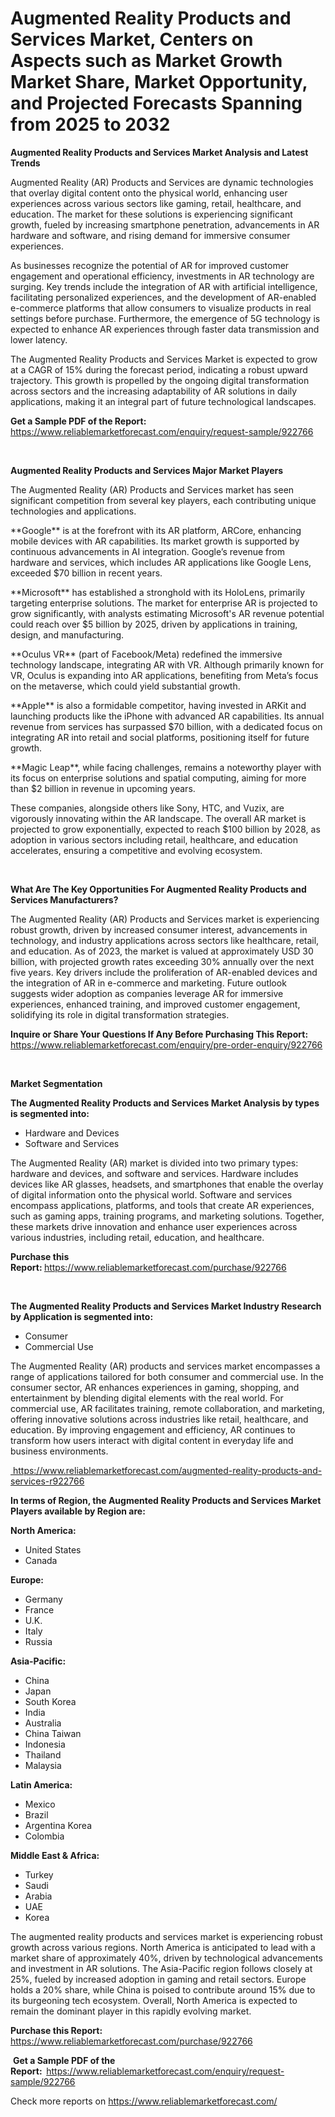 <p><h1>Augmented Reality Products and Services Market, Centers on Aspects such as Market Growth Market Share, Market Opportunity, and Projected Forecasts Spanning from 2025 to 2032</h1></p><p><strong>Augmented Reality Products and Services Market Analysis and Latest Trends</strong></p>
<p><p>Augmented Reality (AR) Products and Services are dynamic technologies that overlay digital content onto the physical world, enhancing user experiences across various sectors like gaming, retail, healthcare, and education. The market for these solutions is experiencing significant growth, fueled by increasing smartphone penetration, advancements in AR hardware and software, and rising demand for immersive consumer experiences.</p><p>As businesses recognize the potential of AR for improved customer engagement and operational efficiency, investments in AR technology are surging. Key trends include the integration of AR with artificial intelligence, facilitating personalized experiences, and the development of AR-enabled e-commerce platforms that allow consumers to visualize products in real settings before purchase. Furthermore, the emergence of 5G technology is expected to enhance AR experiences through faster data transmission and lower latency.</p><p>The Augmented Reality Products and Services Market is expected to grow at a CAGR of 15% during the forecast period, indicating a robust upward trajectory. This growth is propelled by the ongoing digital transformation across sectors and the increasing adaptability of AR solutions in daily applications, making it an integral part of future technological landscapes.</p></p>
<p><strong>Get a Sample PDF of the Report:&nbsp;</strong> <a href="https://www.reliablemarketforecast.com/enquiry/request-sample/922766?utm_campaign=2449&utm_medium=2&utm_source=Github&utm_content=ia&utm_term=07032025&utm_id=augmented-reality-products-and-services">https://www.reliablemarketforecast.com/enquiry/request-sample/922766</a></p>
<p>&nbsp;</p>
<p><strong>Augmented Reality Products and Services Major Market Players</strong></p>
<p><p>The Augmented Reality (AR) Products and Services market has seen significant competition from several key players, each contributing unique technologies and applications. </p><p>**Google** is at the forefront with its AR platform, ARCore, enhancing mobile devices with AR capabilities. Its market growth is supported by continuous advancements in AI integration. Google’s revenue from hardware and services, which includes AR applications like Google Lens, exceeded $70 billion in recent years.</p><p>**Microsoft** has established a stronghold with its HoloLens, primarily targeting enterprise solutions. The market for enterprise AR is projected to grow significantly, with analysts estimating Microsoft's AR revenue potential could reach over $5 billion by 2025, driven by applications in training, design, and manufacturing.</p><p>**Oculus VR** (part of Facebook/Meta) redefined the immersive technology landscape, integrating AR with VR. Although primarily known for VR, Oculus is expanding into AR applications, benefiting from Meta’s focus on the metaverse, which could yield substantial growth.</p><p>**Apple** is also a formidable competitor, having invested in ARKit and launching products like the iPhone with advanced AR capabilities. Its annual revenue from services has surpassed $70 billion, with a dedicated focus on integrating AR into retail and social platforms, positioning itself for future growth.</p><p>**Magic Leap**, while facing challenges, remains a noteworthy player with its focus on enterprise solutions and spatial computing, aiming for more than $2 billion in revenue in upcoming years.</p><p>These companies, alongside others like Sony, HTC, and Vuzix, are vigorously innovating within the AR landscape. The overall AR market is projected to grow exponentially, expected to reach $100 billion by 2028, as adoption in various sectors including retail, healthcare, and education accelerates, ensuring a competitive and evolving ecosystem.</p></p>
<p>&nbsp;</p>
<p><strong>What Are The Key Opportunities For Augmented Reality Products and Services Manufacturers?</strong></p>
<p><p>The Augmented Reality (AR) Products and Services market is experiencing robust growth, driven by increased consumer interest, advancements in technology, and industry applications across sectors like healthcare, retail, and education. As of 2023, the market is valued at approximately USD 30 billion, with projected growth rates exceeding 30% annually over the next five years. Key drivers include the proliferation of AR-enabled devices and the integration of AR in e-commerce and marketing. Future outlook suggests wider adoption as companies leverage AR for immersive experiences, enhanced training, and improved customer engagement, solidifying its role in digital transformation strategies.</p></p>
<p><strong>Inquire or Share Your Questions If Any Before Purchasing This Report:</strong> <a href="https://www.reliablemarketforecast.com/enquiry/pre-order-enquiry/922766?utm_campaign=2449&utm_medium=2&utm_source=Github&utm_content=ia&utm_term=07032025&utm_id=augmented-reality-products-and-services">https://www.reliablemarketforecast.com/enquiry/pre-order-enquiry/922766</a></p>
<p>&nbsp;</p>
<p><strong>Market Segmentation</strong></p>
<p><strong>The Augmented Reality Products and Services Market Analysis by types is segmented into:</strong></p>
<p><ul><li>Hardware and Devices</li><li>Software and Services</li></ul></p>
<p><p>The Augmented Reality (AR) market is divided into two primary types: hardware and devices, and software and services. Hardware includes devices like AR glasses, headsets, and smartphones that enable the overlay of digital information onto the physical world. Software and services encompass applications, platforms, and tools that create AR experiences, such as gaming apps, training programs, and marketing solutions. Together, these markets drive innovation and enhance user experiences across various industries, including retail, education, and healthcare.</p></p>
<p><strong>Purchase this Report:&nbsp;</strong><a href="https://www.reliablemarketforecast.com/purchase/922766?utm_campaign=2449&utm_medium=2&utm_source=Github&utm_content=ia&utm_term=07032025&utm_id=augmented-reality-products-and-services">https://www.reliablemarketforecast.com/purchase/922766</a></p>
<p>&nbsp;</p>
<p><strong>The Augmented Reality Products and Services Market Industry Research by Application is segmented into:</strong></p>
<p><ul><li>Consumer</li><li>Commercial Use</li></ul></p>
<p><p>The Augmented Reality (AR) products and services market encompasses a range of applications tailored for both consumer and commercial use. In the consumer sector, AR enhances experiences in gaming, shopping, and entertainment by blending digital elements with the real world. For commercial use, AR facilitates training, remote collaboration, and marketing, offering innovative solutions across industries like retail, healthcare, and education. By improving engagement and efficiency, AR continues to transform how users interact with digital content in everyday life and business environments.</p></p>
<p><a href="https://www.reliablemarketforecast.com/augmented-reality-products-and-services-r922766?utm_campaign=2449&utm_medium=2&utm_source=Github&utm_content=ia&utm_term=07032025&utm_id=augmented-reality-products-and-services">&nbsp;https://www.reliablemarketforecast.com/augmented-reality-products-and-services-r922766</a></p>
<p><strong>In terms of Region, the Augmented Reality Products and Services Market Players available by Region are:</strong></p>
<p>
    <p> <strong> North America: </strong>
        <ul>
            <li>United States</li>
            <li>Canada</li>
        </ul>
        </p> 
    <p> <strong> Europe: </strong>
        <ul>
            <li>Germany</li>
            <li>France</li>
            <li>U.K.</li>
            <li>Italy</li>
            <li>Russia</li>
        </ul>
        </p> 
    <p> <strong> Asia-Pacific: </strong>
        <ul>
            <li>China</li>
            <li>Japan</li>
            <li>South Korea</li>
            <li>India</li>
            <li>Australia</li>
            <li>China Taiwan</li>
            <li>Indonesia</li>
            <li>Thailand</li>
            <li>Malaysia</li>
        </ul>
        </p> 
    <p> <strong> Latin America: </strong>
        <ul>
            <li>Mexico</li>
            <li>Brazil</li>
            <li>Argentina Korea</li>
            <li>Colombia</li>
        </ul>
        </p> 
    <p> <strong> Middle East & Africa: </strong>
        <ul>
            <li>Turkey</li>
            <li>Saudi</li>
            <li>Arabia</li>
            <li>UAE</li>
            <li>Korea</li>
        </ul>
    </p>
    </p>
<p><p>The augmented reality products and services market is experiencing robust growth across various regions. North America is anticipated to lead with a market share of approximately 40%, driven by technological advancements and investment in AR solutions. The Asia-Pacific region follows closely at 25%, fueled by increased adoption in gaming and retail sectors. Europe holds a 20% share, while China is poised to contribute around 15% due to its burgeoning tech ecosystem. Overall, North America is expected to remain the dominant player in this rapidly evolving market.</p></p>
<p><strong>Purchase this Report: </strong><a href="https://www.reliablemarketforecast.com/purchase/922766?utm_campaign=2449&utm_medium=2&utm_source=Github&utm_content=ia&utm_term=07032025&utm_id=augmented-reality-products-and-services">https://www.reliablemarketforecast.com/purchase/922766</a></p>
<p>&nbsp;<strong>Get a Sample PDF of the Report:&nbsp;&nbsp;</strong><a href="https://www.reliablemarketforecast.com/enquiry/request-sample/922766?utm_campaign=2449&utm_medium=2&utm_source=Github&utm_content=ia&utm_term=07032025&utm_id=augmented-reality-products-and-services">https://www.reliablemarketforecast.com/enquiry/request-sample/922766</a></p>
<p><strong></strong></p>
<p>Check more reports on <a href="https://www.reliablemarketforecast.com/?utm_campaign=2449&utm_medium=2&utm_source=Github&utm_content=ia&utm_term=07032025&utm_id=augmented-reality-products-and-services">https://www.reliablemarketforecast.com/</a></p>